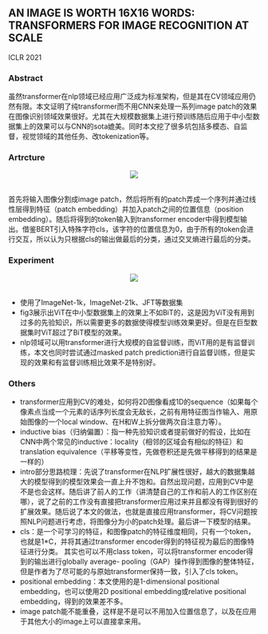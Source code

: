 ## AN IMAGE IS WORTH 16X16 WORDS: TRANSFORMERS FOR IMAGE RECOGNITION AT SCALE

ICLR 2021

### Abstract

虽然transformer在nlp领域已经应用广泛成为标准架构，但是其在CV领域应用仍然有限。本文证明了纯transformer而不用CNN来处理一系列image patch的效果在图像识别领域效果很好。尤其在大规模数据集上进行预训练随后应用于中小型数据集上的效果可以与CNN的sota媲美。同时本文挖了很多坑包括多模态、自监督，视觉领域的其他任务、改tokenization等。

### Artrcture

<div align=center><img src="https://amao996.github.io/blogs/paper-reading/imgs/ViT/model.png" width="  "></div><br>

首先将输入图像分割成image patch，然后将所有的patch弄成一个序列并通过线性层得到特征（patch embedding）并加入patch之间的位置信息（position embedding）。随后将得到的token输入到transformer encoder中得到模型输出。借鉴BERT引入特殊字符cls，该字符的位置信息为0，由于所有的token会进行交互，所以认为只根据cls的输出做最后的分类，通过交叉熵进行最后的分类。

### Experiment

<div align=center><img src="https://amao996.github.io/blogs/paper-reading/imgs/ViT/fig3.png" width="  "></div><br>

- 使用了ImageNet-1k，ImageNet-21k、JFT等数据集
- fig3展示出ViT在中小型数据集上的效果上不如BiT的，这是因为ViT没有用到过多的先验知识，所以需要更多的数据使得模型训练效果更好。但是在巨型数据集时ViT超过了BiT模型的效果。
- nlp领域可以用transformer进行大规模的自监督训练，而ViT用的是有监督训练，本文也同时尝试通过masked patch prediction进行自监督训练，但是实现的效果和有监督训练相比效果不是特别好。

### Others

- transformer应用到CV的难处，如何将2D图像看成1D的sequence（如果每个像素点当成一个元素的话序列长度会无敌长，之前有用特征图当作输入、用原始图像的一个local window、在H和W上拆分做两次自注意力等）。
- inductive bias（归纳偏置）：指一种先验知识或者提前做好的假设，比如在CNN中两个常见的inductive：locality（相邻的区域会有相似的特征）和translation equivalence（平移等变性，先做卷积还是先做平移得到的结果是一样的）
- intro部分思路梳理：先说了transformer在NLP扩展性很好，越大的数据集越大的模型得到的模型效果会一直上升不饱和。自然出现问题，应用到CV中是不是也会这样。随后讲了前人的工作（讲清楚自己的工作和前人的工作区别在哪），说了之前的工作没有直接把transformer应用过来并且都没有得到很好的扩展效果。随后说了本文的做法，也就是直接应用transformer，将CV问题按照NLP问题进行考虑，将图像分为小的patch处理。最后讲一下模型的结果。
- cls：是一个可学习的特征，和图像patch的特征维度相同，只有一个token，也就是1*C，并将其通过transformer encoder得到的特征视为最后的图像特征进行分类。 其实也可以不用class token，可以将transformer encoder得到的输出进行globally average- pooling（GAP）操作得到图像的整体特征，但是作者为了尽可能的与原始transformer保持一致，引入了cls token。
-  positional embedding：本文使用的是1-dimensional positional embedding，也可以使用2D positional embedding或relative positional embedding，得到的效果差不多。
- image patch能不能重叠，这样是不是可以不用加入位置信息了，以及在应用于其他大小的image上可以直接拿来用。